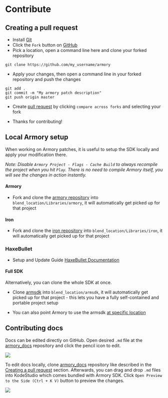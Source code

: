 # Contribute

## Creating a pull request

- Install [Git](https://git-scm.com/download/win)
- Click the `Fork` button on [GitHub](https://github.com/armory3d/armory)
- Pick a location, open a command line here and clone your forked repository
```
git clone https://github.com/my_username/armory
```
- Apply your changes, then open a command line in your forked repository and push the changes
```
git add .
git commit -m "My armory patch description"
git push origin master
```
- Create [pull request](https://github.com/armory3d/armory/compare?expand=1) by clicking `compare across forks` and selecting your fork

- Thanks for contributing!

## Local Armory setup

When working on Armory patches, it is useful to setup the SDK locally and apply your modification there.

*Note: Disable `Armory Project - Flags - Cache Build` to always recompile the project when you hit `Play`. There is no need to compile Armory itself, you will see the changes in action instantly.*

#### Armory

- Fork and clone the [armory repository](https://github.com/armory3d/armory) into `blend_location/Libraries/armory`, it will automatically get picked up for that project

#### Iron

- Fork and clone the [iron repository](https://github.com/armory3d/iron) into `blend_location/Libraries/iron`, it will automatically get picked up for that project

### HaxeBullet

- Setup and Update Guide [HaxeBullet Documentation](/dev/haxebullet.md)

#### Full SDK

Alternatively, you can clone the whole SDK at once.

- Clone [armsdk](https://github.com/armory3d/armsdk) into `blend_location/armsdk`, it will automatically get picked up for that project - this lets you have a fully self-contained and portable project setup

- You can also point Armory to use the armsdk [at specific location](https://armory3d.org/manual/#/dev/gitversion?id=manual-clone)

## Contributing docs

Docs can be edited directly on GitHub. Open desired `.md` file at the [armory_docs](https://github.com/armory3d/armory_docs) repository and click the pencil icon to edit.

![](/dev/img/pencil.png)

To edit docs locally, clone [armory_docs](https://github.com/armory3d/armory_docs) repository like described in the [Creating a pull request](https://armory3d.org/manual/#/dev/contribute?id=creating-a-pull-request) section. Afterwards, you can drag and drop `.md` files into KodeStudio which comes bundled with Armory SDK. Click `Open Preview to the Side (Ctrl + K V)` button to preview the changes.

![](/dev/img/ks.png)
